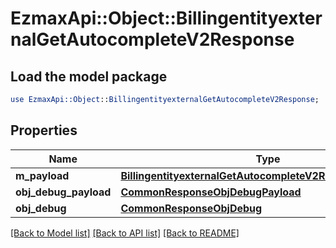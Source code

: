 # EzmaxApi::Object::BillingentityexternalGetAutocompleteV2Response

## Load the model package
```perl
use EzmaxApi::Object::BillingentityexternalGetAutocompleteV2Response;
```

## Properties
Name | Type | Description | Notes
------------ | ------------- | ------------- | -------------
**m_payload** | [**BillingentityexternalGetAutocompleteV2ResponseMPayload**](BillingentityexternalGetAutocompleteV2ResponseMPayload.md) |  | 
**obj_debug_payload** | [**CommonResponseObjDebugPayload**](CommonResponseObjDebugPayload.md) |  | [optional] 
**obj_debug** | [**CommonResponseObjDebug**](CommonResponseObjDebug.md) |  | [optional] 

[[Back to Model list]](../README.md#documentation-for-models) [[Back to API list]](../README.md#documentation-for-api-endpoints) [[Back to README]](../README.md)



